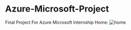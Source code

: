 # Azure-Microsoft-Project
Final Project For Azure Microsoft Internship
Home:
![home](https://user-images.githubusercontent.com/113823277/200154900-ca28e6cd-2cd7-4cce-a5d9-48d83ad22f16.png)
